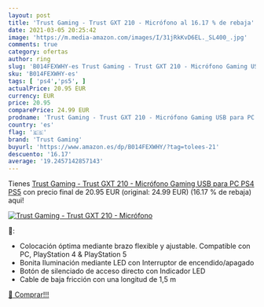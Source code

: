 ```yaml
---
layout: post
title: 'Trust Gaming - Trust GXT 210 - Micrófono al 16.17 % de rebaja'
date: 2021-03-05 20:25:42
image: 'https://m.media-amazon.com/images/I/31jRkKvD6EL._SL400_.jpg'
comments: true
category: ofertas
author: ring
slug: 'B014FEXWHY-es Trust Gaming - Trust GXT 210 - Micrófono Gaming USB para...'
sku: 'B014FEXWHY-es'
tags: [ 'ps4','ps5', ]
actualPrice: 20.95 EUR
currency: EUR
price: 20.95
comparePrice: 24.99 EUR
prodname: 'Trust Gaming - Trust GXT 210 - Micrófono Gaming USB para PC  PS4  PS5'
country: 'es'
flag: '🇪🇸'
brand: 'Trust Gaming'
buyurl: 'https://www.amazon.es/dp/B014FEXWHY/?tag=tolees-21'
descuento: '16.17'
average: '19.2457142857143'
---
```


Tienes [Trust Gaming - Trust GXT 210 - Micrófono Gaming USB para PC  PS4  PS5](https://www.amazon.es/dp/B014FEXWHY/?tag=tolees-21) con precio final de  20.95 EUR (original: 24.99 EUR) (16.17 %  de rebaja) aqui!

[![Trust Gaming - Trust GXT 210 - Micrófono](https://m.media-amazon.com/images/I/31jRkKvD6EL._SL400_.jpg)](https://www.amazon.es/dp/B014FEXWHY/?tag=tolees-21)

🔎:

- Colocación óptima mediante brazo flexible y ajustable. Compatible con PC, PlayStation 4 & PlayStation 5
- Bonita Iluminación mediante LED con Interruptor de encendido/apagado
- Botón de silenciado de acceso directo con Indicador LED
- Cable de baja fricción con una longitud de 1,5 m

[🛒 Comprar!!!](https://www.amazon.es/dp/B014FEXWHY/?tag=tolees-21)
